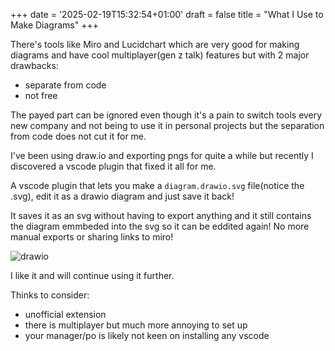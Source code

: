 +++
date = '2025-02-19T15:32:54+01:00'
draft = false
title = "What I Use to Make Diagrams"
+++

There's tools like Miro and Lucidchart which are very good for making diagrams and have cool multiplayer(gen z talk) features but with 2 major drawbacks:

- separate from code
- not free

The payed part can be ignored even though it's a pain to switch tools every new company and not being to use it in personal projects but the separation from code does not cut it for me.

I've been using draw.io and exporting pngs for quite a while but recently I discovered a vscode plugin that fixed it all for me.

A vscode plugin that lets you make a `diagram.drawio.svg` file(notice the .svg), edit it as a drawio diagram and just save it back!

It saves it as an svg without having to export anything and it still contains the diagram emmbeded into the svg so it can be eddited again! No more manual exports or sharing links to miro!

![drawio](/drawio1.png)

I like it and will continue using it further.

Thinks to consider:

- unofficial extension
- there is multiplayer but much more annoying to set up
- your manager/po is likely not keen on installing any vscode
